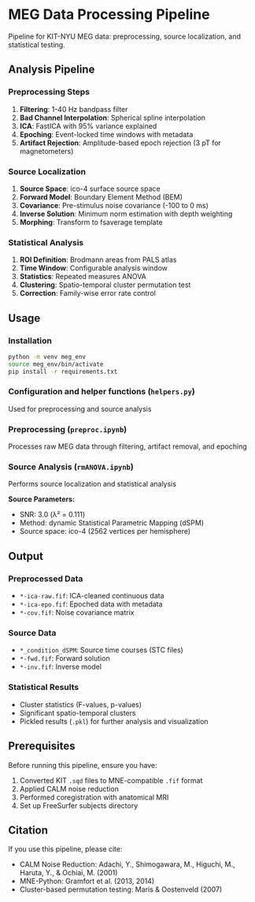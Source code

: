 # MEG Data Processing Pipeline

Pipeline for KIT-NYU MEG data: preprocessing, source localization, and statistical testing.

## Analysis Pipeline

### Preprocessing Steps
1. **Filtering**: 1-40 Hz bandpass filter
2. **Bad Channel Interpolation**: Spherical spline interpolation
3. **ICA**: FastICA with 95% variance explained
4. **Epoching**: Event-locked time windows with metadata
5. **Artifact Rejection**: Amplitude-based epoch rejection (3 pT for magnetometers)

### Source Localization
1. **Source Space**: ico-4 surface source space
2. **Forward Model**: Boundary Element Method (BEM)
3. **Covariance**: Pre-stimulus noise covariance (-100 to 0 ms)
4. **Inverse Solution**: Minimum norm estimation with depth weighting
5. **Morphing**: Transform to fsaverage template

### Statistical Analysis
1. **ROI Definition**: Brodmann areas from PALS atlas
2. **Time Window**: Configurable analysis window
3. **Statistics**: Repeated measures ANOVA
4. **Clustering**: Spatio-temporal cluster permutation test
5. **Correction**: Family-wise error rate control

## Usage

### Installation

```bash
python -m venv meg_env
source meg_env/bin/activate
pip install -r requirements.txt
```

### Configuration and helper functions (`helpers.py`)
Used for preprocessing and source analysis 

### Preprocessing (`preproc.ipynb`)
Processes raw MEG data through filtering, artifact removal, and epoching

### Source Analysis (`rmANOVA.ipynb`)
Performs source localization and statistical analysis

**Source Parameters:**
- SNR: 3.0 (λ² = 0.111)
- Method: dynamic Statistical Parametric Mapping (dSPM)
- Source space: ico-4 (2562 vertices per hemisphere)

## Output

### Preprocessed Data
- `*-ica-raw.fif`: ICA-cleaned continuous data
- `*-ica-epo.fif`: Epoched data with metadata
- `*-cov.fif`: Noise covariance matrix

### Source Data
- `*_condition_dSPM`: Source time courses (STC files)
- `*-fwd.fif`: Forward solution
- `*-inv.fif`: Inverse model

### Statistical Results
- Cluster statistics (F-values, p-values)
- Significant spatio-temporal clusters
- Pickled results (`.pkl`) for further analysis and visualization

## Prerequisites

Before running this pipeline, ensure you have:
1. Converted KIT `.sqd` files to MNE-compatible `.fif` format
2. Applied CALM noise reduction
3. Performed coregistration with anatomical MRI
4. Set up FreeSurfer subjects directory

## Citation

If you use this pipeline, please cite:
- CALM Noise Reduction: Adachi, Y., Shimogawara, M., Higuchi, M., Haruta, Y., & Ochiai, M. (2001)
- MNE-Python: Gramfort et al. (2013, 2014)
- Cluster-based permutation testing: Maris & Oostenveld (2007)